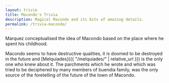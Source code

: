 ```yaml
---
layout: trivia
title: Macondo's Trivia
description: Magical Macondo and its bits of amazing details.
permalink: /trivia-macondo/
---
```

Marquez conceptualised the idea of Macondo based on the place where he spent his childhood. 

Macondo seems to have destructive qualities, it is doomed to be destroyed in the future and [Melquiades]({{ "/melquiades/" | relative_url }}) is the only one who knew about it. The parchments which he wrote and which was tried to be deciphered by many  members of buendia family, was the only source of the foretelling of the future of the town of Macondo.  
